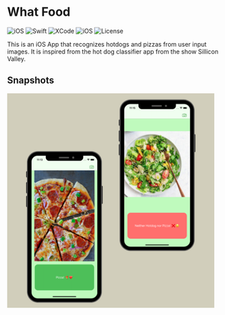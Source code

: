 # What Food 
<p>
<img alt="iOS" src="https://img.shields.io/badge/platform-iOS-blue">
<img alt="Swift" src="https://img.shields.io/badge/Swift-5.2-brightgreen">
<img alt="XCode" src="https://img.shields.io/badge/XCode-11.5-blueviolet">
<img alt="iOS" src="https://img.shields.io/badge/iOS-13.5-orange">
 <img alt="License" src="https://img.shields.io/badge/license-MIT-green">
</p>

This is an iOS App that recognizes hotdogs and pizzas from user input images. It is inspired from the hot dog classifier app from the show Sillicon Valley.

## Snapshots
<img src="diagonal.png" alt="snapshot" height="500"/>

